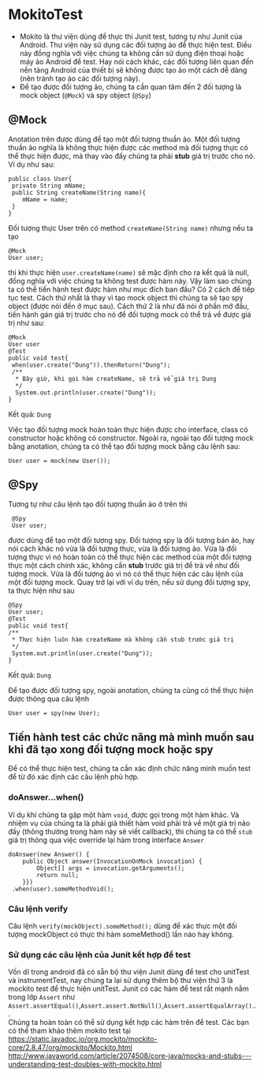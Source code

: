 # MokitoTest
* Mokito là thư viện dùng để thực thi Junit test, tương tự như Junit của Android. Thư viện này sử dụng các đối tượng ảo để thực hiện test. Điều này đồng nghĩa với việc chúng ta không cần sử dụng điện thoại hoặc máy ảo Android để test. Hay nói cách khác, các đối tượng liên quan đến nền tảng Android của thiết bị sẽ không được tạo ảo một cách dễ dàng (nên tránh tạo ảo các đối tượng này).
* Để tạo được đối tượng ảo, chúng ta cần quan tâm đến 2 đối tượng là mock object (`@Mock`) và spy object (`@Spy`)
## @Mock
Anotation trên được dùng để tạo một đối tượng thuần ảo. Một đối tượng thuần ảo nghĩa là không thực hiện được các method mà đối tượng thực có thể thực hiện được, mà thay vào đấy chúng ta phải **stub** giá trị trước cho nó. Ví dụ như sau:
```
public class User{
 private String mName;
 public String createName(String name){
    mName = name;
 }
}
```
Đối tượng thực User trên có method `createName(String name)` nhưng nếu ta tạo 
```
@Mock
User user;
```

thì khi thực hiện `user.createName(name)` sẽ mặc định cho ra kết quả là null, đồng nghĩa với việc chúng ta không test được hàm này. Vậy làm sao chúng ta có thể tiến hành test được hàm như mục đích ban đầu?
Có 2 cách để tiếp tục test. Cách thứ nhất là thay vì tạo mock object thì chúng ta sẽ tạo spy object (được nói đến ở mục sau). Cách thứ 2 là như đã nói ở phần mở đầu, tiến hành gán giá trị trước cho nó để đối tượng mock có thể trả về được giá trị như sau:
```
@Mock
User user
@Test
public void test{
 when(user.create("Dung")).thenReturn("Dung");
 /**
  * Bây giờ, khi gọi hàm createName, sẽ trả vể giá trị Dung
  */
  System.out.println(user.create("Dung"));
}
```
Kết quả: `Dung`

Việc tạo đối tượng mock hoàn toàn thực hiện được cho interface, class có constructor hoặc không có constructor. Ngoài ra, ngoài tạo đối tượng mock bằng anotation, chúng ta có thể tạo đối tượng mock bằng câu lệnh sau:

`User user = mock(new User());`
## @Spy
Tương tự như câu lệnh tạo đối tượng thuần ảo ở trên thì 
```
 @Spy
 User user;
```
được dùng để tạo một đối tượng spy. Đối tượng spy là đối tượng bán ảo, hay nói cách khác nó vừa là đối tượng thực, vừa là đối tượng ảo. Vừa là đối tượng thực vì nó hoàn toàn có thể thực hiện các method của một đối tượng thực một cách chính xác, không cần **stub** trước giá trị để trả về như đối tượng mock. Vừa là đối tượng ảo vì nó có thể thực hiện các câu lệnh của một đối tượng mock.
 Quay trở lại với ví dụ trên, nếu sử dụng đối tượng spy, ta thực hiện như sau
 ```
 @Spy 
 User user;
 @Test
public void test{
 /**
  * Thực hiện luôn hàm createName mà không cần stub trước giá trị
  */
  System.out.println(user.create("Dung"));
} 
```
 Kết quả: `Dung`
 
 Để tạo được đối tượng spy, ngoài anotation, chúng ta cũng có thể thực hiện được thông qua câu lệnh
 
 `User user = spy(new User);`
 ## Tiến hành test các chức năng mà mình muốn sau khi đã tạo xong đối tượng mock hoặc spy
  Để có thể thực hiện test, chúng ta cần xác định chức năng mình muốn test để từ đó xác định các câu lệnh phù hợp. 
  ### doAnswer...when()
   Ví dụ khi chúng ta gặp một hàm `void`, được gọi trong một hàm khác. Và nhiệm vụ của chúng ta là phải giả thiết hàm void phải trả về     một giá trị nào đấy (thông thường trong hàm này sẽ viết callback), thì chúng ta có thể `stub` giá trị thông qua việc override lại hàm   trong interface `Answer`
   
    doAnswer(new Answer() {
        public Object answer(InvocationOnMock invocation) {
            Object[] args = invocation.getArguments();
            return null;
        }})
     .when(user).someMethodVoid();
     
   ### Câu lệnh verify
   Câu lệnh
     `
     verify(mockObject).someMethod();
     `
     dùng để xác thực một đối tượng mockObject có thực thi hàm someMethod() lần nào hay không.
    
   ### Sử dụng các câu lệnh của Junit kết hợp để test
   Vốn dĩ trong android đã có sẵn bộ thư viện Junit dùng để test cho unitTest và instrumentTest, nay chúng ta lại sử dụng thêm bộ thư     viện thứ 3 là mockito test để thực hiện unitTest. Junit có các hàm để test rất mạnh nằm trong lớp `Assert` như `Assert.assertEqual()`,`Assert.assert.NotNull()`,`Assert.assertEqualArray()`...          
    Chúng ta hoàn toàn có thể sử dụng kết hợp các hàm trên để test.
    Các bạn có thể tham khảo thêm mokito test tại https://static.javadoc.io/org.mockito/mockito-core/2.8.47/org/mockito/Mockito.html
    http://www.javaworld.com/article/2074508/core-java/mocks-and-stubs---understanding-test-doubles-with-mockito.html
